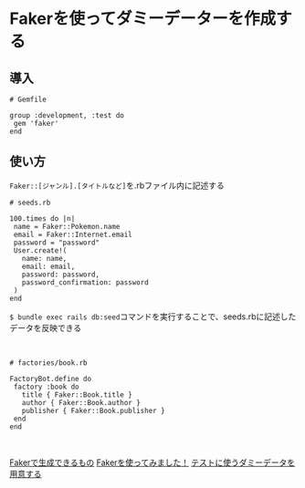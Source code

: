 # Fakerを使ってダミーデーターを作成する

## 導入

```
# Gemfile

group :development, :test do
 gem 'faker'
end
```

## 使い方

`Faker::[ジャンル].[タイトルなど]`を.rbファイル内に記述する

```
# seeds.rb

100.times do |n|
 name = Faker::Pokemon.name
 email = Faker::Internet.email
 password = "password"
 User.create!(
   name: name,
   email: email,
   password: password,
   password_confirmation: password
 )
end
```

`$ bundle exec rails db:seed`コマンドを実行することで、seeds.rbに記述したデータを反映できる

<br>

```
# factories/book.rb

FactoryBot.define do
 factory :book do
   title { Faker::Book.title }
   author { Faker::Book.author }
   publisher { Faker::Book.publisher }
 end
end
```

<br>

[Fakerで生成できるもの](https://github.com/faker-ruby/faker)
[Fakerを使ってみました！](https://qiita.com/ginokinh/items/3f825326841dad6bd11e)
[テストに使うダミーデータを用意する](https://qiita.com/koki_73/items/60c2441fb873a8db35d5)
